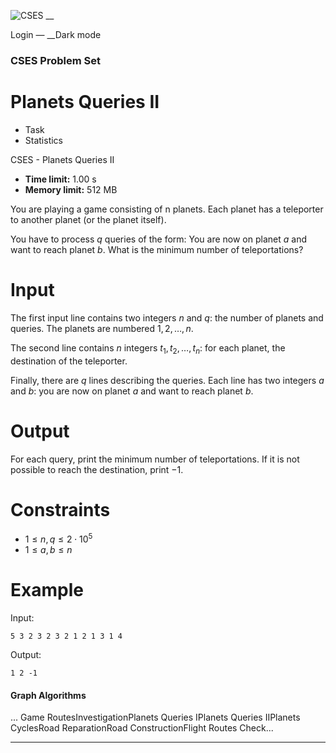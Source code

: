 ![CSES](/logo.png?1) __

Login — __Dark mode

### CSES Problem Set

# Planets Queries II

  * Task
  * Statistics

CSES - Planets Queries II

  * **Time limit:** 1.00 s
  * **Memory limit:** 512 MB

You are playing a game consisting of n planets. Each planet has a teleporter
to another planet (or the planet itself).

You have to process $q$ queries of the form: You are now on planet $a$ and
want to reach planet $b$. What is the minimum number of teleportations?

# Input

The first input line contains two integers $n$ and $q$: the number of planets
and queries. The planets are numbered $1,2,\ldots,n$.

The second line contains $n$ integers $t_1,t_2,\ldots,t_n$: for each planet,
the destination of the teleporter.

Finally, there are $q$ lines describing the queries. Each line has two
integers $a$ and $b$: you are now on planet $a$ and want to reach planet $b$.

# Output

For each query, print the minimum number of teleportations. If it is not
possible to reach the destination, print $-1$.

# Constraints

  * $1 \le n, q \le 2 \cdot 10^5$
  * $1 \le a,b \le n$

# Example

Input:

``` 5 3 2 3 2 3 2 1 2 1 3 1 4 ```

Output:

``` 1 2 -1 ```

#### Graph Algorithms

... Game RoutesInvestigationPlanets Queries IPlanets Queries IIPlanets
CyclesRoad ReparationRoad ConstructionFlight Routes Check...

* * *

